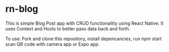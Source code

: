# rn-blog
This is simple Blog Post app with CRUD functionaility using React Native.
It uses Context and Hools to better pass data back and forth.

To use:
Fork and clone this repository,
install depencancies,
run npm start
scan QR code with camera app or Expo app.
